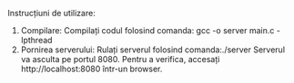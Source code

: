 Instrucțiuni de utilizare:
1. Compilare:
Compilați codul folosind comanda: gcc -o server main.c -lpthread
2. Pornirea serverului:
Rulați serverul folosind comanda:./server
Serverul va asculta pe portul 8080.
Pentru a verifica, accesați http://localhost:8080 într-un browser.
